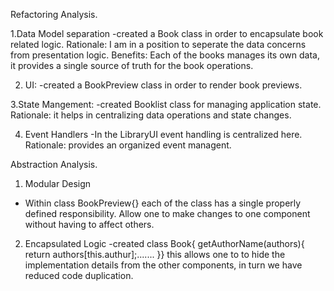 Refactoring Analysis.

1.Data Model separation
-created a Book class in order to encapsulate book related logic.
Rationale: I am in a position to seperate the data concerns from presentation logic.
Benefits: Each of the books manages its own data, it provides a single source of truth for the book operations.

2. UI:
-created a BookPreview class in order to render book previews.

3.State Mangement:
-created Booklist class for managing application state.
Rationale: it helps in centralizing data operations and state changes.

4. Event Handlers
-In the LibraryUI event handling is centralized here.
Rationale: provides an organized event managent.

Abstraction Analysis.
1. Modular Design
- Within class BookPreview{} each of the class has a single properly defined responsibility. Allow one to make changes to one component without having to affect others.

2. Encapsulated Logic
-created class Book{ getAuthorName(authors){
    return authors[this.authur];.......
}} this allows one to to hide the implementation details from the other components, in turn we have reduced code duplication.